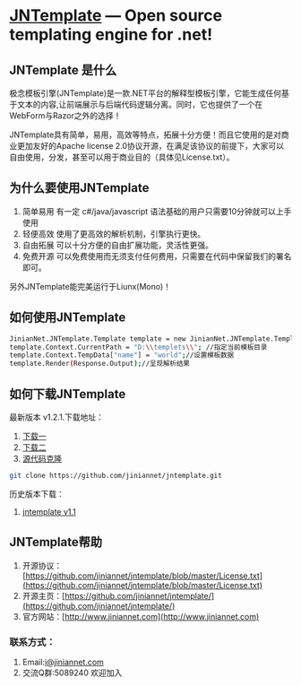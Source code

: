 ﻿[JNTemplate](http://www.jiniannet.com/) — Open source templating engine for .net!
==================================================

JNTemplate 是什么
--------------------------------------

极念模板引擎(JNTemplate)是一款.NET平台的解释型模板引擎，它能生成任何基于文本的内容,让前端展示与后端代码逻辑分离。同时，它也提供了一个在WebForm与Razor之外的选择！

JNTemplate具有简单，易用，高效等特点，拓展十分方便！而且它使用的是对商业更加友好的Apache license 2.0协议开源，在满足该协议的前提下，大家可以自由使用，分发，甚至可以用于商业目的（具体见License.txt）。


为什么要使用JNTemplate
--------------------------------------
1. 简单易用 有一定 c#/java/javascript 语法基础的用户只需要10分钟就可以上手使用
2. 轻便高效 使用了更高效的解析机制，引擎执行更快。
3. 自由拓展 可以十分方便的自由扩展功能，灵活性更强。
4. 免费开源 可以免费使用而无须支付任何费用，只需要在代码中保留我们的署名即可。

另外JNTemplate能完美运行于Liunx(Mono)！


如何使用JNTemplate
--------------------------------------
```bash
JinianNet.JNTemplate.Template template = new JinianNet.JNTemplate.Template("hello,$name!");//创建Template实例
template.Context.CurrentPath = "D:\\templets\\"; //指定当前模板目录
template.Context.TempData["name"] = "world";//设置模板数据
template.Render(Response.Output);//呈现解析结果
```


如何下载JNTemplate
--------------------------------------
最新版本 v1.2.1.下载地址：
1. [下载一](http://file.jiniannet.com/jntemplate-v1.2.1.zip) 
2. [下载二](http://down.jiniannet.com/jntemplate-v1.1%281.1.34%29.zip)
3. [源代码克隆](https://github.com/jiniannet/jntemplate.git)

```bash
git clone https://github.com/jiniannet/jntemplate.git
```

历史版本下载：
1. [jntemplate v1.1](http://file.jiniannet.com/jntemplate-v1.1%281.1.34%29.zip) 


JNTemplate帮助
--------------------------------------
1. 开源协议：[https://github.com/jiniannet/jntemplate/blob/master/License.txt](https://github.com/jiniannet/jntemplate/blob/master/License.txt)
2. 开源主页：[https://github.com/jiniannet/jntemplate/](https://github.com/jiniannet/jntemplate/)
3. 官方网站：[http://www.jiniannet.com](http://www.jiniannet.com)

### 联系方式：
1. Email:i@jiniannet.com
2. 交流Q群:5089240 欢迎加入